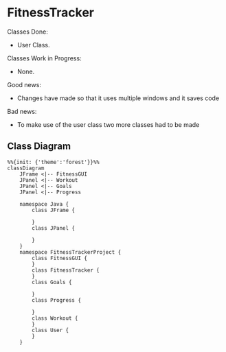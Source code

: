 # FitnessTracker
Classes Done:
- User Class.

Classes Work in Progress:
- None.

Good news:
- Changes have made so that it uses multiple windows and it saves code

Bad news:
- To make use of the user class two more classes had to be made


## Class Diagram
```mermaid
%%{init: {'theme':'forest'}}%%
classDiagram
    JFrame <|-- FitnessGUI
    JPanel <|-- Workout 
    JPanel <|-- Goals
    JPanel <|-- Progress

    namespace Java {
        class JFrame {

        }
        class JPanel {

        }
    }
    namespace FitnessTrackerProject {
        class FitnessGUI {
        }
        class FitnessTracker {
        }
        class Goals {

        }
        class Progress {

        }
        class Workout {
        }
        class User {
        }
    }
```
